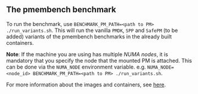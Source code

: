 ## The pmembench benchmark

To run the benchmark, use `BENCHMARK_PM_PATH=<path to PM> ./run_variants.sh`. 
This will run the vanilla `PMDK`, `SPP` and `SafePM` (to be added) variants of the pmembench benchmarks in the already built containers.

**Note**: If the machine you are using has multiple *NUMA nodes*, it is mandatory that you specify the node that the mounted PM is attached.
This can be done via the `NUMA_NODE` environment variable.
e.g. `NUMA_NODE=<node_id> BENCHMARK_PM_PATH=<path to PM> ./run_variants.sh`.

For more information about the images and containers, see [here](/utils/docker/README.md).